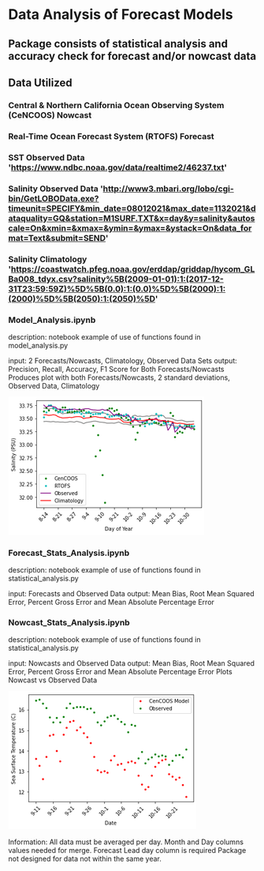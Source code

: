 

#   Data Analysis of Forecast Models
##  Package consists of statistical analysis and accuracy check for forecast and/or nowcast data

##  Data Utilized 
###     Central & Northern California Ocean Observing System (CeNCOOS) Nowcast
###     Real-Time Ocean Forecast System (RTOFS) Forecast
###     SST Observed Data 'https://www.ndbc.noaa.gov/data/realtime2/46237.txt'
###     Salinity Observed Data 'http://www3.mbari.org/lobo/cgi-bin/GetLOBOData.exe?timeunit=SPECIFY&min_date=08012021&max_date=1132021&dataquality=GQ&station=M1SURF.TXT&x=day&y=salinity&autoscale=On&xmin=&xmax=&ymin=&ymax=&ystack=On&data_format=Text&submit=SEND'
###     Salinity Climatology 'https://coastwatch.pfeg.noaa.gov/erddap/griddap/hycom_GLBa008_tdyx.csv?salinity%5B(2009-01-01):1:(2017-12-31T23:59:59Z)%5D%5B(0.0):1:(0.0)%5D%5B(2000):1:(2000)%5D%5B(2050):1:(2050)%5D'

### Model_Analysis.ipynb

description: notebook example of use of functions found in model_analysis.py

input: 
    2 Forecasts/Nowcasts, Climatology, Observed Data Sets
output:
    Precision, Recall, Accuracy, F1 Score for Both Forecasts/Nowcasts
    Produces plot with both Forecasts/Nowcasts, 2 standard deviations, Observed Data, Climatology

![github image](https://github.com/amynuno98/Model_Analysis/blob/11746d0b9b30f350b94346be4d5aef8205f82979/images/SalinityForcastAnalysis.png)

### Forecast_Stats_Analysis.ipynb
description: notebook example of use of functions found in statistical_analysis.py

input:
    Forecasts and Observed Data
output:
    Mean Bias, Root Mean Squared Error, Percent Gross Error
    and Mean Absolute Percentage Error

### Nowcast_Stats_Analysis.ipynb
description: notebook example of use of functions found in statistical_analysis.py

input:
    Nowcasts and Observed Data
output:
    Mean Bias, Root Mean Squared Error, Percent Gross Error and Mean Absolute Percentage Error 
    Plots Nowcast vs Observed Data

![github imgage](https://github.com/amynuno98/Model_Analysis/blob/11746d0b9b30f350b94346be4d5aef8205f82979/images/CenCOOSvsObs.png)

Information:
    All data must be averaged per day.
    Month and Day columns values needed for merge.
    Forecast Lead day column is required
    Package not designed for data not within the same year.    


